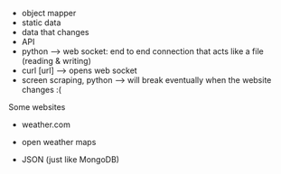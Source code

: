 - object mapper
- static data
- data that changes
- API
- python --> web socket: end to end connection that acts like a file (reading & writing)
- curl [url] --> opens web socket
- screen scraping, python --> will break eventually when the website changes :(

Some websites
- weather.com
- open weather maps

- JSON (just like MongoDB)
